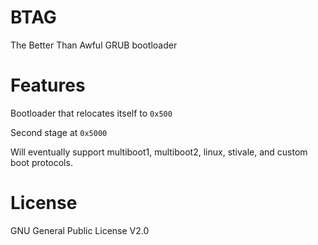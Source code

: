 # BTAG
The Better Than Awful GRUB bootloader


# Features
Bootloader that relocates itself to ```0x500```

Second stage at ```0x5000```

Will eventually support multiboot1, multiboot2, linux, stivale, and custom boot protocols.

# License
GNU General Public License V2.0
